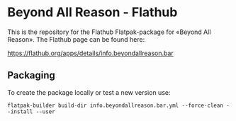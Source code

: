# Beyond All Reason - Flathub

This is the repository for the Flathub Flatpak-package for «Beyond All Reason». The Flathub page can
be found here:

https://flathub.org/apps/details/info.beyondallreason.bar

## Packaging

To create the package locally or test a new version use:

```
flatpak-builder build-dir info.beyondallreason.bar.yml --force-clean --install --user
```
